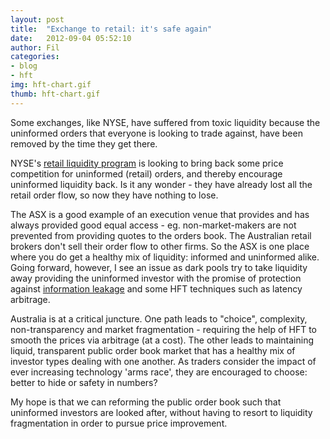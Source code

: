 ```yaml
---
layout: post
title:  "Exchange to retail: it's safe again"
date:   2012-09-04 05:52:10
author: Fil
categories:
- blog
- hft
img: hft-chart.gif
thumb: hft-chart.gif
---
```


Some exchanges, like NYSE, have suffered from toxic liquidity because the uninformed orders that everyone is looking to trade against, have been removed by the time they get there.

NYSE's [retail liquidity program](http://exchanges.nyx.com/node/3840) is looking to bring back some price competition for uninformed (retail) orders, and thereby encourage uninformed liquidity back. Is it any wonder - they have already lost all the retail order flow, so now they have nothing to lose.

The ASX is a good example of an execution venue that provides and has always provided good equal access - eg. non-market-makers are not prevented from providing quotes to the orders book. The Australian retail brokers don't sell their order flow to other firms. So the ASX is one place where you do get a healthy mix of liquidity: informed and uninformed alike. Going forward, however, I see an issue as dark pools try to take liquidity away providing the uninformed investor with the promise of protection against [information leakage](http://en.wikipedia.org/wiki/Information_leakage) and some HFT techniques such as latency arbitrage.

Australia is at a critical juncture. One path leads to "choice", complexity, non-transparency and market fragmentation - requiring the help of HFT to smooth the prices via arbitrage (at a cost). The other leads to maintaining liquid, transparent public order book market that has a healthy mix of investor types dealing with one another. As traders consider the impact of ever increasing technology 'arms race', they are encouraged to choose: better to hide or safety in numbers?

My hope is that we can reforming the public order book such that uninformed investors are looked after, without having to resort to liquidity fragmentation in order to pursue price improvement.
